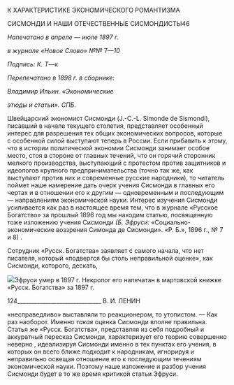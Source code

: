 К ХАРАКТЕРИСТИКЕ ЭКОНОМИЧЕСКОГО РОМАНТИЗМА

СИСМОНДИ И НАШИ ОТЕЧЕСТВЕННЫЕ СИСМОНДИСТЫ46

  

_Напечатано в апреле_ — _июле 1897 г._

_в журнале «Новое Слово» №№_ 7—_10_

_Подпись: К._ _Τ_—к

_Перепечатано в 1898 г. в сборнике:_

_Владимир Ильин. «Экономические_

_этюды и статьи». СПБ._

Швейцарский экономист Сисмонди (J.-C.-L. Simonde de Sismondi), писавший в нача­ле текущего столетия, представляет особенный интерес для разрешения тех общих эко­номических вопросов, которые с особенной силой выступают теперь в России. Если прибавить к этому, что в истории политической экономии Сисмонди занимает особое место, стоя в стороне от главных течений, что он горячий сторонник мелкого производ­ства, выступающий с протестом против защитников и идеологов крупного предприни­мательства (точно так же, как выступают против них и современные русские народни­ки), то читатель поймет наше намерение дать очерк учения Сисмонди в главных его чертах и в отношении его к другим — одновременным и последующим — направлени­ям экономической науки. Интерес изучения Сисмонди усиливается как раз в настоящее время тем, что в журнале «Русское Богатство» за прошлый 1896 год мы находим ста­тью, посвященную тоже изложению учения Сисмонди _(Б. Эфруси:_ «Социально-экономические воззрения Симонда де Сисмонди». «Р. Б.», 1896 г., № 7 и 8) .

Сотрудник «Русск. Богатства» заявляет с самого начала, что нет писателя, который «подвергся бы столь неправильной оценке», как Сисмонди, которого, дескать,

![](file:///C:/Users/bot32/AppData/Local/Temp/msohtmlclip1/01/clip_image001.png)Эфруси умер в 1897 г. Некролог его напечатан в мартовской книжке «Русск. Богатства» за 1897 г.

  

124______________________________ В. И. ЛЕНИН

«несправедливо» выставляли то реакционером, то утопистом. — Как раз наоборот. Именно _такая_ оценка Сисмонди вполне правильна. Статья же «Русск. Богатства», представляя из себя подробный и аккуратный пересказ Сисмонди, характеризует его теорию совершенно неверно , идеализируя Сисмонди именно в тех пунктах его учения, в которых он всего ближе подходит к народникам, игнорируя и неправильно освещая отношение его к последующим течениям экономической науки. Поэтому наше изложе­ние и разбор учения Сисмонди будет в то же время критикой статьи Эфруси.
